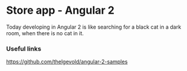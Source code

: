 # Store app - Angular 2

Today developing in Angular 2 is like searching for a black cat in a dark room, when there is no cat in it.

### Useful links

https://github.com/thelgevold/angular-2-samples